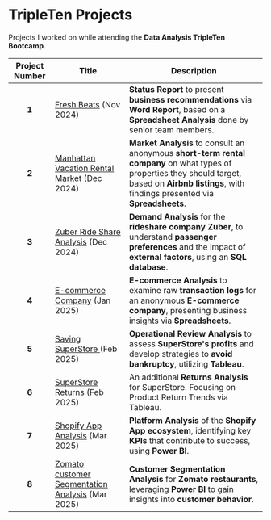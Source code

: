 # **TripleTen Projects**  
Projects I worked on while attending the **Data Analysis TripleTen Bootcamp**.  

| **Project Number** | **Title** | **Description** |  
| :-----------: | ---------------------- | ---------------------------------------------------------- |  
| **1** | [Fresh Beats](https://github.com/Sailajakota/Data_projects_TripleTen/blob/main/Fresh%20Beats/README.md) (Nov 2024) | **Status Report** to present **business recommendations** via **Word Report**, based on a **Spreadsheet Analysis** done by senior team members. |  
| **2** | [Manhattan Vacation Rental Market](https://github.com/Sailajakota/Data_projects_TripleTen/blob/main/Manhattan%20Vacation%20Rental%20Market/README.md)  (Dec 2024) | **Market Analysis** to consult an anonymous **short-term rental company** on what types of properties they should target, based on **Airbnb listings**, with findings presented via **Spreadsheets**. |  
| **3** | [Zuber Ride Share Analysis](https://github.com/Sailajakota/Data_projects_TripleTen/blob/main/Zuber%20Ride%20Share%20Analysis%20/README.md) (Dec 2024)| **Demand Analysis** for the **rideshare company Zuber**, to understand **passenger preferences** and the impact of **external factors**, using an **SQL database**. |  
| **4** | [E-commerce Company](https://github.com/Sailajakota/Data_projects_TripleTen/blob/main/E%20Commerce%20Company/README.md) (Jan 2025)| **E-commerce Analysis** to examine raw **transaction logs** for an anonymous **E-commerce company**, presenting business insights via **Spreadsheets**. |  
| **5** | [Saving SuperStore ](https://github.com/Sailajakota/Data_projects_TripleTen/blob/main/Saving%20SuperStore/README.md) (Feb 2025)| **Operational Review Analysis** to assess **SuperStore's profits** and develop strategies to **avoid bankruptcy**, utilizing **Tableau**. |  
| **6** | [SuperStore Returns](https://github.com/Sailajakota/Data_projects_TripleTen/blob/main/SuperStore%20Returns/README.md) (Feb 2025)| An additional **Returns Analysis** for SuperStore. Focusing on Product Return Trends via Tableau. |  
| **7** | [Shopify App Analysis](https://github.com/Sailajakota/Data_projects_TripleTen/blob/main/Shopify/README.md) (Mar 2025) | **Platform Analysis** of the **Shopify App ecosystem**, identifying key **KPIs** that contribute to success, using **Power BI**. |  
| **8** | [Zomato customer Segmentation Analysis](https://github.com/Sailajakota/Data_projects_TripleTen/blob/main/Zomato%20Customer%20Segmentation%20Analysis/README.md) (Mar 2025) | **Customer Segmentation Analysis** for **Zomato restaurants**, leveraging **Power BI** to gain insights into **customer behavior**. |  


